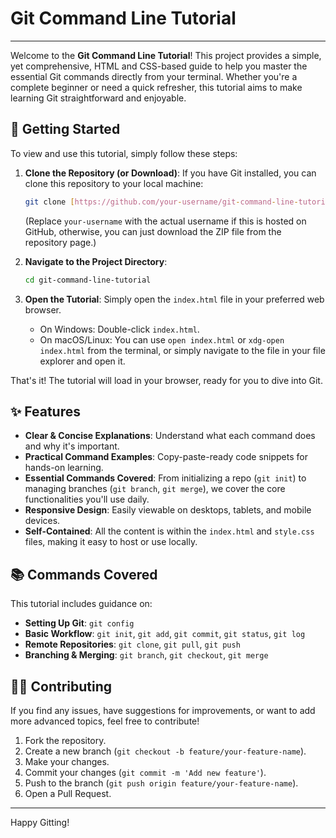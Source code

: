 # Git Command Line Tutorial

---

Welcome to the **Git Command Line Tutorial**! This project provides a simple, yet comprehensive, HTML and CSS-based guide to help you master the essential Git commands directly from your terminal. Whether you're a complete beginner or need a quick refresher, this tutorial aims to make learning Git straightforward and enjoyable.

## 🚀 Getting Started

To view and use this tutorial, simply follow these steps:

1.  **Clone the Repository (or Download)**:
    If you have Git installed, you can clone this repository to your local machine:
    ```bash
    git clone [https://github.com/your-username/git-command-line-tutorial.git](https://github.com/your-username/git-command-line-tutorial.git)
    ```
    (Replace `your-username` with the actual username if this is hosted on GitHub, otherwise, you can just download the ZIP file from the repository page.)

2.  **Navigate to the Project Directory**:
    ```bash
    cd git-command-line-tutorial
    ```

3.  **Open the Tutorial**:
    Simply open the `index.html` file in your preferred web browser.
    * On Windows: Double-click `index.html`.
    * On macOS/Linux: You can use `open index.html` or `xdg-open index.html` from the terminal, or simply navigate to the file in your file explorer and open it.

That's it! The tutorial will load in your browser, ready for you to dive into Git.

## ✨ Features

* **Clear & Concise Explanations**: Understand what each command does and why it's important.
* **Practical Command Examples**: Copy-paste-ready code snippets for hands-on learning.
* **Essential Commands Covered**: From initializing a repo (`git init`) to managing branches (`git branch`, `git merge`), we cover the core functionalities you'll use daily.
* **Responsive Design**: Easily viewable on desktops, tablets, and mobile devices.
* **Self-Contained**: All the content is within the `index.html` and `style.css` files, making it easy to host or use locally.

## 📚 Commands Covered

This tutorial includes guidance on:

* **Setting Up Git**: `git config`
* **Basic Workflow**: `git init`, `git add`, `git commit`, `git status`, `git log`
* **Remote Repositories**: `git clone`, `git pull`, `git push`
* **Branching & Merging**: `git branch`, `git checkout`, `git merge`

## 👨‍💻 Contributing

If you find any issues, have suggestions for improvements, or want to add more advanced topics, feel free to contribute!

1.  Fork the repository.
2.  Create a new branch (`git checkout -b feature/your-feature-name`).
3.  Make your changes.
4.  Commit your changes (`git commit -m 'Add new feature'`).
5.  Push to the branch (`git push origin feature/your-feature-name`).
6.  Open a Pull Request.

---

Happy Gitting!
